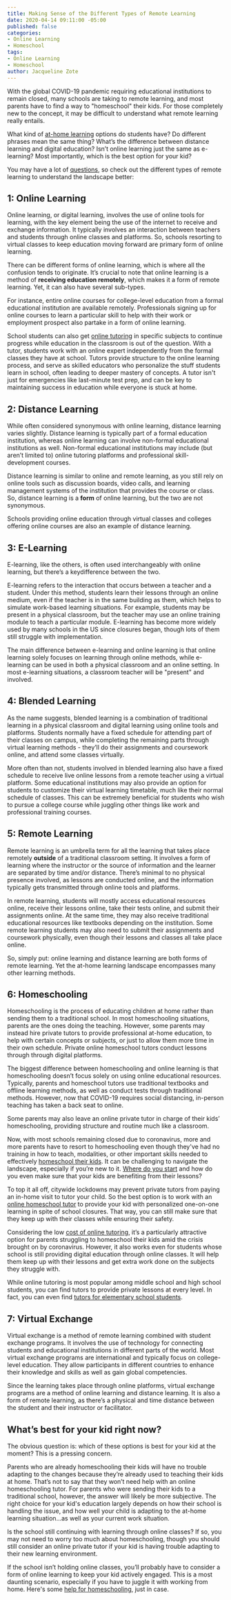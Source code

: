 ```yaml
---
title: Making Sense of the Different Types of Remote Learning
date: 2020-04-14 09:11:00 -05:00
published: false
categories:
- Online Learning
- Homeschool
tags:
- Online Learning
- Homeschool
author: Jacqueline Zote
---
```


With the global COVID-19 pandemic requiring educational institutions to remain closed, many schools are taking to remote learning, and most parents have to find a way to "homeschool" their kids. For those completely new to the concept, it may be difficult to understand what remote learning really entails. 

What kind of [at-home learning](https://www.wyzant.com/blog/learning-at-home/) options do students have? Do different phrases mean the same thing? What’s the difference between distance learning and digital education? Isn’t online learning just the same as e-learning? Most importantly, which is the best option for your kid?

You may have a lot of [questions](https://www.wyzant.com/blog/questions-to-ask-tutors/), so check out the different types of remote learning to understand the landscape better:

## 1: Online Learning
Online learning, or digital learning, involves the use of online tools for learning, with the key element being the use of the internet to receive and exchange information. It typically involves an interaction between teachers and students through online classes and platforms. So, schools resorting to virtual classes to keep education moving forward are primary form of online learning.

There can be different forms of online learning, which is where all the confusion tends to originate. It’s crucial to note that online learning is a method of **receiving education remotely**, which makes it a form of remote learning. Yet, it can also have several sub-types. 

For instance, entire online courses for college-level education from a formal educational institution are available remotely. Professionals signing up for online courses to learn a particular skill to help with their work or employment prospect also partake in a form of online learning.

School students can also get [online tutoring](https://www.wyzant.com/blog/online-tutoring-best-practices/) in specific subjects to continue progress while education in the classroom is out of the question. With a tutor, students work with an online expert independently from the formal classes they have at school. Tutors provide structure to the online learning process, and serve as skilled educators who personalize the stuff students learn in school, often leading to deeper mastery of concepts. A tutor isn't just for emergencies like last-minute test prep, and can be key to maintaining success in education while everyone is stuck at home.

## 2: Distance Learning
While often considered synonymous with online learning, distance learning varies slightly. Distance learning is typically part of a formal education institution, whereas online learning can involve non-formal educational institutions as well. Non-formal educational institutions may include (but aren’t limited to) online tutoring platforms and professional skill-development courses. 

Distance learning is similar to online and remote learning, as you still rely on online tools such as discussion boards, video calls, and learning management systems of the institution that provides the course or class. So, distance learning is a **form** of online learning, but the two are not synonymous. 

Schools providing online education through virtual classes and colleges offering online courses are also an example of distance learning.

## 3: E-Learning
E-learning, like the others, is often used interchangeably with online learning, but there’s a keydifference between the two.

E-learning refers to the interaction that occurs between a teacher and a student. Under this method, students learn their lessons through an online medium, even if the teacher is in the same building as them, which helps to simulate work-based learning situations.  For example, students may be present in a physical classroom, but the teacher may use an online training module to teach a particular module. E-learning has become more widely used by many schools in the US since closures began, though lots of them still struggle with implementation.

The main difference between e-learning and online learning is that online learning solely focuses on learning through online methods, while e-learning can be used in both a physical classroom and an online setting. In most e-learning situations, a classroom teacher will be "present" and involved.

## 4: Blended Learning
As the name suggests, blended learning is a combination of traditional learning in a physical classroom and digital learning using online tools and platforms. Students normally have a fixed schedule for attending part of their classes on campus, while completing the remaining parts through virtual learning methods - they’ll do their assignments and coursework online, and attend some classes virtually.

More often than not, students involved in blended learning also have a fixed schedule to receive live online lessons from a remote teacher using a virtual platform. Some educational institutions may also provide an option for students to customize their virtual learning timetable, much like their normal schedule of classes. This can be extremely beneficial for students who wish to pursue a college course while juggling other things like work and professional training courses.

## 5: Remote Learning
Remote learning is an umbrella term for all the learning that takes place remotely **outside** of a traditional classroom setting. It involves a form of learning where the instructor or the source of information and the learner are separated by time and/or distance. There’s minimal to no physical presence involved, as lessons are conducted online, and the information typically gets transmitted through online tools and platforms.

In remote learning, students will mostly access educational resources online, receive their lessons online, take their tests online, and submit their assignments online. At the same time, they may also receive traditional educational resources like textbooks depending on the institution. Some remote learning students may also need to submit their assignments and coursework physically, even though their lessons and classes all take place online.

So, simply put: online learning and distance learning are both forms of remote learning. Yet the at-home learning landscape encompasses many other learning methods. 

## 6: Homeschooling
Homeschooling is the process of educating children at home rather than sending them to a traditional school. In most homeschooling situations, parents are the ones doing the teaching. However, some parents may instead hire private tutors to provide professional at-home education, to help with certain concepts or subjects, or just to allow them more time in their own schedule. Private online homeschool tutors conduct lessons through through digital platforms.

The biggest difference between homeschooling and online learning is that homeschooling doesn’t focus solely on using online educational resources. Typically, parents and homeschool tutors use traditional textbooks and offline learning methods, as well as conduct tests through traditional methods. However, now that COVID-19 requires social distancing, in-person teaching has taken a back seat to online.

Some parents may also leave an online private tutor in charge of their kids’ homeschooling, providing structure and routine much like a classroom. 

Now, with most schools remaining closed due to coronavirus, more and more parents have to resort to homeschooling even though they've had no training in how to teach, modalities, or other important skills needed to effectively [homeschool their kids](https://www.wyzant.com/blog/how-to-homeschool/). It can be challenging to navigate the landscape, especially if you’re new to it. [Where do you start](https://www.wyzant.com/blog/remote-learning-homeschool-faqs/) and how do you even make sure that your kids are benefiting from their lessons?

To top it all off, citywide lockdowns may prevent private tutors from paying an in-home visit to tutor your child. So the best option is to work with an [online homeschool tutor](https://www.wyzant.com/Homeschool_tutors.aspx) to provide your kid with personalized one-on-one learning in spite of school closures. That way, you can still make sure that they keep up with their classes while ensuring their safety. 

Considering the low [cost of online tutoring](https://www.wyzant.com/blog/cost-of-tutoring/), it’s a particularly attractive option for parents struggling to homeschool their kids amid the crisis brought on by coronavirus. However, it also works even for students whose school is still providing digital education through online classes. It will help them keep up with their lessons and get extra work done on the subjects they struggle with. 

While online tutoring is most popular among middle school and high school students, you can find tutors to provide private lessons at every level. In fact, you can even find [tutors for elementary school students](https://www.wyzant.com/Elementary_Education_tutors.aspx).  

## 7: Virtual Exchange
Virtual exchange is a method of remote learning combined with student exchange programs. It involves the use of technology for connecting students and educational institutions in different parts of the world. Most virtual exchange programs are international and typically focus on college-level education. They allow participants in different countries to enhance their knowledge and skills as well as gain global competencies. 

Since the learning takes place through online platforms, virtual exchange programs are a method of online learning and distance learning. It is also a form of remote learning, as there’s a physical and time distance between the student and their instructor or facilitator.

## What’s best for your kid right now?
The obvious question is: which of these options is best for your kid at the moment? This is a pressing concern.

Parents who are already homeschooling their kids will have no trouble adapting to the changes because they’re already used to teaching their kids at home. That’s not to say that they won’t need help with an online homeschooling tutor. For parents who were sending their kids to a traditional school, however, the answer will likely be more subjective. The right choice for your kid's education largely depends on how their school is handling the issue, and how well your child is adapting to the at-home learning situation...as well as your current work situation. 

Is the school still continuing with learning through online classes? If so, you may not need to worry too much about homeschooling, though you should still consider an online private tutor if your kid is having trouble adapting to their new learning environment. 

If the school isn’t holding online classes, you’ll probably have to consider a form of online learning to keep your kid actively engaged. This is a most daunting scenario, especially if you have to juggle it with working from home. Here's some [help for homeschooling](https://www.wyzant.com/blog/how-to-homeschool/), just in case. 